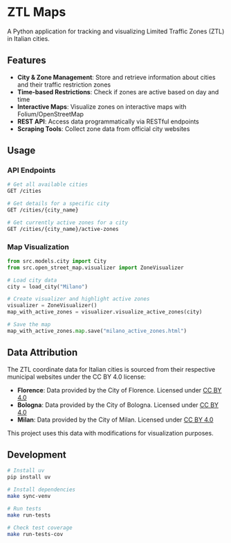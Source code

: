 # ZTL Maps

A Python application for tracking and visualizing Limited Traffic Zones (ZTL) in Italian cities.

## Features

- **City & Zone Management**: Store and retrieve information about cities and their traffic restriction zones
- **Time-based Restrictions**: Check if zones are active based on day and time
- **Interactive Maps**: Visualize zones on interactive maps with Folium/OpenStreetMap
- **REST API**: Access data programmatically via RESTful endpoints
- **Scraping Tools**: Collect zone data from official city websites

## Usage

### API Endpoints

```bash
# Get all available cities
GET /cities

# Get details for a specific city
GET /cities/{city_name}

# Get currently active zones for a city
GET /cities/{city_name}/active-zones
```

### Map Visualization

```python
from src.models.city import City
from src.open_street_map.visualizer import ZoneVisualizer

# Load city data
city = load_city("Milano")

# Create visualizer and highlight active zones
visualizer = ZoneVisualizer()
map_with_active_zones = visualizer.visualize_active_zones(city)

# Save the map
map_with_active_zones.map.save("milano_active_zones.html")
```

## Data Attribution

The ZTL coordinate data for Italian cities is sourced from their respective municipal websites under the CC BY 4.0 license:

- **Florence**: Data provided by the City of Florence. Licensed under [CC BY 4.0](https://creativecommons.org/licenses/by/4.0/)
- **Bologna**: Data provided by the City of Bologna. Licensed under [CC BY 4.0](https://creativecommons.org/licenses/by/4.0/)
- **Milan**: Data provided by the City of Milan. Licensed under [CC BY 4.0](https://creativecommons.org/licenses/by/4.0/)

This project uses this data with modifications for visualization purposes.

## Development

```bash
# Install uv
pip install uv

# Install dependencies
make sync-venv

# Run tests
make run-tests

# Check test coverage
make run-tests-cov
```
